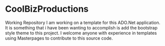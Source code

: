 # CoolBizProductions
Working Repository
I am working on a template for this ADO.Net application. It is something that i have been wanting to accomplish is add the bootstrap style theme to this project. I welcome anyone with experience in templates using Masterpages to contribute to this source code. 
